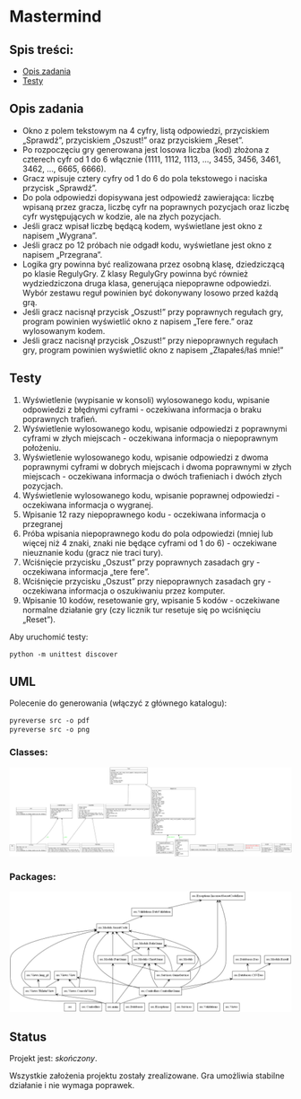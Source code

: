 # Mastermind
## Spis treści:
 - [Opis zadania](#opis-zadania)
 - [Testy](#testy)

## Opis zadania 
- Okno z polem tekstowym na 4 cyfry, listą odpowiedzi, przyciskiem „Sprawdź”, przyciskiem „Oszust!” oraz przyciskiem „Reset”. 
- Po rozpoczęciu gry generowana jest losowa liczba (kod) złożona z czterech cyfr od 1 do 6 włącznie (1111, 1112, 1113, ..., 3455, 3456, 3461, 3462, ..., 6665, 6666). 
- Gracz wpisuje cztery cyfry od 1 do 6 do pola tekstowego i naciska przycisk „Sprawdź”. 
- Do pola odpowiedzi dopisywana jest odpowiedź zawierająca: liczbę wpisaną przez gracza, liczbę cyfr na poprawnych pozycjach oraz liczbę cyfr występujących w kodzie, ale na złych pozycjach. 
- Jeśli gracz wpisał liczbę będącą kodem, wyświetlane jest okno z napisem „Wygrana”. 
- Jeśli gracz po 12 próbach nie odgadł kodu, wyświetlane jest okno z napisem „Przegrana”. 
- Logika gry powinna być realizowana przez osobną klasę, dziedziczącą po klasie RegulyGry. Z klasy RegulyGry powinna być również wydziedziczona druga klasa, generująca niepoprawne odpowiedzi. Wybór zestawu reguł powinien być dokonywany losowo przed każdą grą. 
- Jeśli gracz nacisnął przycisk „Oszust!” przy poprawnych regułach gry, program powinien wyświetlić okno z napisem „Tere fere.” oraz wylosowanym kodem. 
- Jeśli gracz nacisnął przycisk „Oszust!” przy niepoprawnych regułach gry, program powinien wyświetlić okno z napisem „Złapałeś/łaś mnie!” 
## Testy 
1. Wyświetlenie (wypisanie w konsoli) wylosowanego kodu, wpisanie odpowiedzi z błędnymi cyframi - oczekiwana informacja o braku poprawnych trafień. 
2. Wyświetlenie wylosowanego kodu, wpisanie odpowiedzi z poprawnymi cyframi w złych miejscach - oczekiwana informacja o niepoprawnym położeniu. 
3. Wyświetlenie wylosowanego kodu, wpisanie odpowiedzi z dwoma poprawnymi cyframi w dobrych miejscach i dwoma poprawnymi w złych miejscach - oczekiwana informacja o dwóch trafieniach i dwóch złych pozycjach. 
4. Wyświetlenie wylosowanego kodu, wpisanie poprawnej odpowiedzi - oczekiwana informacja o wygranej. 
5. Wpisanie 12 razy niepoprawnego kodu - oczekiwana informacja o przegranej 
6. Próba wpisania niepoprawnego kodu do pola odpowiedzi (mniej lub więcej niż 4 znaki, znaki nie będące cyframi od 1 do 6) - oczekiwane nieuznanie kodu (gracz nie traci tury). 
7. Wciśnięcie przycisku „Oszust” przy poprawnych zasadach gry - oczekiwana informacja „tere fere”. 
8. Wciśnięcie przycisku „Oszust” przy niepoprawnych zasadach gry - oczekiwana informacja o oszukiwaniu przez komputer. 
9. Wpisanie 10 kodów, resetowanie gry, wpisanie 5 kodów - oczekiwane normalne działanie gry (czy licznik tur resetuje się po wciśnięciu „Reset”). 

Aby uruchomić testy:
```shell
python -m unittest discover
```

## UML
Polecenie do generowania (włączyć z głównego katalogu):
```shell
pyreverse src -o pdf
pyreverse src -o png
```
### Classes:
![Classes](./UML/classes.png)
### Packages:
![Packages](./UML/packages.png)

## Status
Projekt jest: *skończony*.

Wszystkie założenia projektu zostały zrealizowane. Gra umożliwia stabilne działanie i nie wymaga poprawek.
